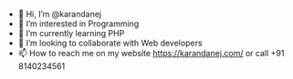 - 👋 Hi, I’m @karandanej
- 👀 I’m interested in Programming
- 🌱 I’m currently learning PHP
- 💞️ I’m looking to collaborate with Web developers
- 📫 How to reach me on my website https://karandanej.com/ or call +91 8140234561

<!---
karandanej/karandanej is a ✨ special ✨ repository because its `README.md` (this file) appears on your GitHub profile.
You can click the Preview link to take a look at your changes.
--->
